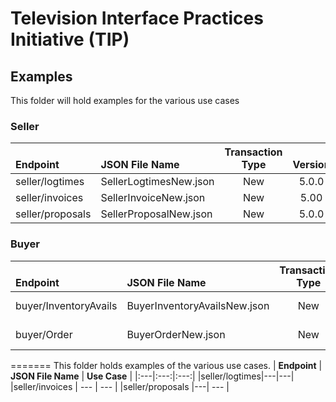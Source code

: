 # Television Interface Practices Initiative (TIP)
## Examples
This folder will hold examples for the various use cases

### Seller
| <br>**Endpoint** | <br>**JSON File Name** | **Transaction<br>Type** | <br>**Version**|<br>**Status** |
|:---|:---|:---:|:---:|:---|
|seller/logtimes|SellerLogtimesNew.json|New|5.0.0|Complete|
|seller/invoices|SellerInvoiceNew.json|New|5.00|Complete|
|seller/proposals|SellerProposalNew.json|New|5.0.0|Complete|

### Buyer
| <br>**Endpoint** | <br>**JSON File Name** | **Transaction<br>Type** | <br>**Version**|<br>**Status** |
|:---|:---|:---:|:---:|:---|
|buyer/InventoryAvails|BuyerInventoryAvailsNew.json|New|5.0.0|In Progress|
|buyer/Order|BuyerOrderNew.json|New|5.0.0|In Progress|
=======
This folder holds examples of the various use cases.
| **Endpoint** | **JSON File Name** | **Use Case** |
|:---|:---:|:---:|
|seller/logtimes|---|---|
|seller/invoices | --- | --- |
|seller/proposals |---| --- |

